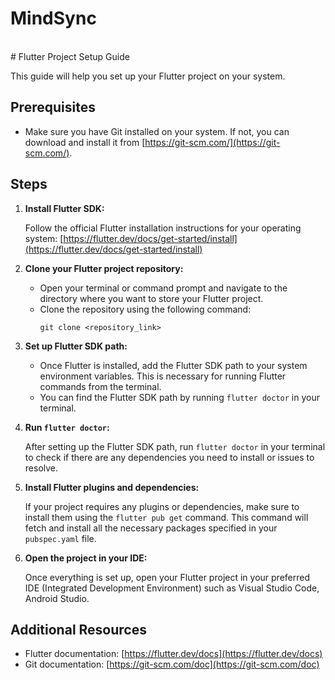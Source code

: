 # MindSync
<br>
# Flutter Project Setup Guide

This guide will help you set up your Flutter project on your system.

## Prerequisites

- Make sure you have Git installed on your system. If not, you can download and install it from [https://git-scm.com/](https://git-scm.com/).

## Steps

1. **Install Flutter SDK:**
   
   Follow the official Flutter installation instructions for your operating system:
   [https://flutter.dev/docs/get-started/install](https://flutter.dev/docs/get-started/install)
   
2. **Clone your Flutter project repository:**
   
   - Open your terminal or command prompt and navigate to the directory where you want to store your Flutter project.
   - Clone the repository using the following command:
     ```
     git clone <repository_link>
     ```

3. **Set up Flutter SDK path:**
   
   - Once Flutter is installed, add the Flutter SDK path to your system environment variables. This is necessary for running Flutter commands from the terminal. 
   - You can find the Flutter SDK path by running `flutter doctor` in your terminal.

4. **Run `flutter doctor`:**
   
   After setting up the Flutter SDK path, run `flutter doctor` in your terminal to check if there are any dependencies you need to install or issues to resolve.

5. **Install Flutter plugins and dependencies:**
   
   If your project requires any plugins or dependencies, make sure to install them using the `flutter pub get` command. This command will fetch and install all the necessary packages specified in your `pubspec.yaml` file.

6. **Open the project in your IDE:**
   
   Once everything is set up, open your Flutter project in your preferred IDE (Integrated Development Environment) such as Visual Studio Code, Android Studio.

## Additional Resources

- Flutter documentation: [https://flutter.dev/docs](https://flutter.dev/docs)
- Git documentation: [https://git-scm.com/doc](https://git-scm.com/doc)

